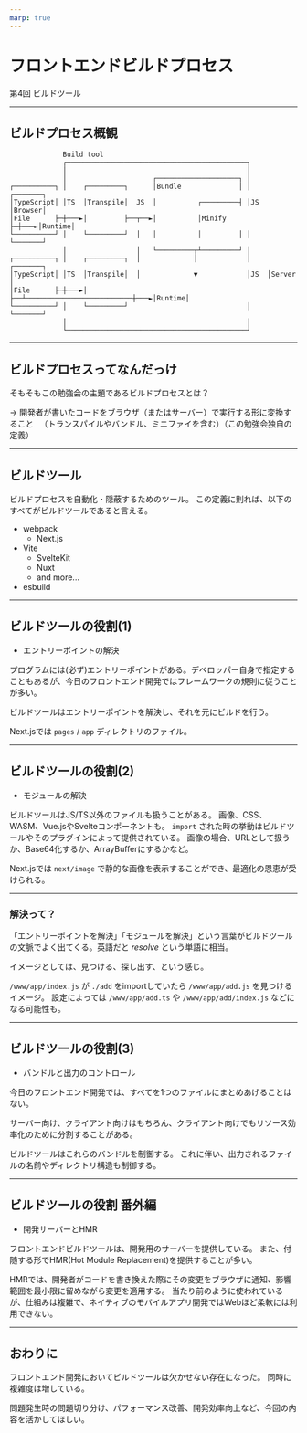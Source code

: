 ```yaml
---
marp: true
---
```


# フロントエンドビルドプロセス

第4回 ビルドツール

---

## ビルドプロセス概観

```
             Build tool
             ┌────────────────────────────────────────────┐
             │                                            │
             │                     ┌────────────────────┐ │
┌──────────┐ │    ┌─────────┐      │Bundle              │ │    ┌───────┐
│TypeScript│ │TS  │Transpile│  JS  │          ┌─────────┤ │JS  │Browser│
│File      ├─┼───►│         ├──┬──►│          │Minify   ├─┼───►│Runtime│
└──────────┘ │    └─────────┘  │   │          │         │ │    └───────┘
             │                 │   └─────────┬┴─────────┘ │
┌──────────┐ │    ┌─────────┐  │             │            │    ┌───────┐
│TypeScript│ │TS  │Transpile│  │             ▼            │JS  │Server │
│File      ├─┼───►│         ├──┴──────────────────────────┼───►│Runtime│
└──────────┘ │    └─────────┘                             │    └───────┘
             │                                            │
             └────────────────────────────────────────────┘
```

<!--https://asciiflow.com/#/share/eJyrVspLzE1VslJKVNJRykmsTC0CsqtjlCpilKwszc11YpQqgSwjSwMgqyS1ogTIiVFSQAaPpuwZJAjFWTExeejOVCABkGscFXyBxWpS9BEZTECGU2leSk4qpr8JGwRxUkhlQWpwclFmQQlUV0gwWFdIUWJecUFmTirYIK9gtNAiyidQXU5F%2BeXFqUVwK90yYQ7GonPaLmR7CCoAqfDNzMtMq8SjOqg0ryQzNxXuAGpGA0QlupNIjwqCCRNuEYWIDkkT3QY0PlHh8YjYpIlh2TR0y6DJMDi1qCy1SOERdZIhLRDNEyseQFSkEEykhC2AAyzGDRKE6kylWqVaAGDN4xs%3D-->

---

## ビルドプロセスってなんだっけ

そもそもこの勉強会の主題であるビルドプロセスとは？

→ 開発者が書いたコードをブラウザ（またはサーバー）で実行する形に変換すること
　（トランスパイルやバンドル、ミニファイを含む）（この勉強会独自の定義）

---

## ビルドツール

ビルドプロセスを自動化・隠蔽するためのツール。
この定義に則れば、以下のすべてがビルドツールであると言える。

- webpack
  - Next.js
- Vite
  - SvelteKit
  - Nuxt
  - and more...
- esbuild

---

## ビルドツールの役割(1)

- エントリーポイントの解決

プログラムには(必ず)エントリーポイントがある。デベロッパー自身で指定することもあるが、今日のフロントエンド開発ではフレームワークの規則に従うことが多い。

ビルドツールはエントリーポイントを解決し、それを元にビルドを行う。

Next.jsでは `pages` / `app` ディレクトリのファイル。

---

## ビルドツールの役割(2)

- モジュールの解決

ビルドツールはJS/TS以外のファイルも扱うことがある。
画像、CSS、WASM、Vue.jsやSvelteコンポーネントも。
`import` された時の挙動はビルドツールやそのプラグインによって提供されている。
画像の場合、URLとして扱うか、Base64化するか、ArrayBufferにするかなど。

Next.jsでは `next/image` で静的な画像を表示することができ、最適化の恩恵が受けられる。

---

### 解決って？

「エントリーポイントを解決」「モジュールを解決」という言葉がビルドツールの文脈でよく出てくる。英語だと _resolve_ という単語に相当。

イメージとしては、見つける、探し出す、という感じ。

`/www/app/index.js` が `./add` をimportしていたら `/www/app/add.js` を見つけるイメージ。
設定によっては `/www/app/add.ts` や `/www/app/add/index.js` などになる可能性も。

---

## ビルドツールの役割(3)

- バンドルと出力のコントロール

今日のフロントエンド開発では、すべてを1つのファイルにまとめあげることはない。

サーバー向け、クライアント向けはもちろん、クライアント向けでもリソース効率化のために分割することがある。

ビルドツールはこれらのバンドルを制御する。
これに伴い、出力されるファイルの名前やディレクトリ構造も制御する。

---

## ビルドツールの役割 番外編

- 開発サーバーとHMR

フロントエンドビルドツールは、開発用のサーバーを提供している。
また、付随する形でHMR(Hot Module Replacement)を提供することが多い。

HMRでは、開発者がコードを書き換えた際にその変更をブラウザに通知、影響範囲を最小限に留めながら変更を適用する。
当たり前のように使われているが、仕組みは複雑で、ネイティブのモバイルアプリ開発ではWebほど柔軟には利用できない。

---

## おわりに

フロントエンド開発においてビルドツールは欠かせない存在になった。
同時に複雑度は増している。

問題発生時の問題切り分け、パフォーマンス改善、開発効率向上など、今回の内容を活かしてほしい。
